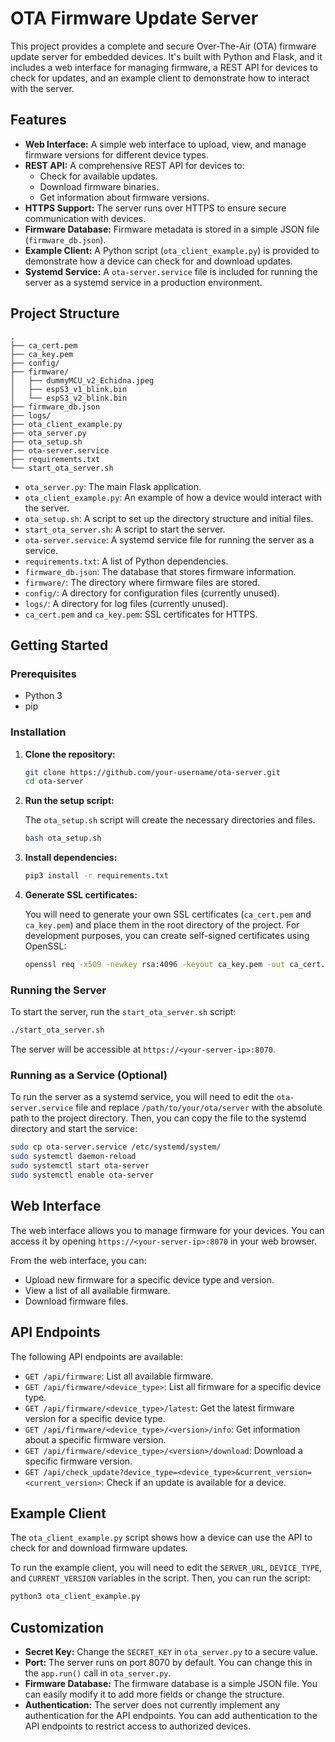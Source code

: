 # OTA Firmware Update Server

This project provides a complete and secure Over-The-Air (OTA) firmware update server for embedded devices. It's built with Python and Flask, and it includes a web interface for managing firmware, a REST API for devices to check for updates, and an example client to demonstrate how to interact with the server.

## Features

-   **Web Interface:** A simple web interface to upload, view, and manage firmware versions for different device types.
-   **REST API:** A comprehensive REST API for devices to:
    -   Check for available updates.
    -   Download firmware binaries.
    -   Get information about firmware versions.
-   **HTTPS Support:** The server runs over HTTPS to ensure secure communication with devices.
-   **Firmware Database:** Firmware metadata is stored in a simple JSON file (`firmware_db.json`).
-   **Example Client:** A Python script (`ota_client_example.py`) is provided to demonstrate how a device can check for and download updates.
-   **Systemd Service:** A `ota-server.service` file is included for running the server as a systemd service in a production environment.

## Project Structure

```
.
├── ca_cert.pem
├── ca_key.pem
├── config/
├── firmware/
│   ├── dummyMCU_v2_Echidna.jpeg
│   ├── espS3_v1_blink.bin
│   └── espS3_v2_blink.bin
├── firmware_db.json
├── logs/
├── ota_client_example.py
├── ota_server.py
├── ota_setup.sh
├── ota-server.service
├── requirements.txt
└── start_ota_server.sh
```

-   `ota_server.py`: The main Flask application.
-   `ota_client_example.py`: An example of how a device would interact with the server.
-   `ota_setup.sh`: A script to set up the directory structure and initial files.
-   `start_ota_server.sh`: A script to start the server.
-   `ota-server.service`: A systemd service file for running the server as a service.
-   `requirements.txt`: A list of Python dependencies.
-   `firmware_db.json`: The database that stores firmware information.
-   `firmware/`: The directory where firmware files are stored.
-   `config/`: A directory for configuration files (currently unused).
-   `logs/`: A directory for log files (currently unused).
-   `ca_cert.pem` and `ca_key.pem`: SSL certificates for HTTPS.

## Getting Started

### Prerequisites

-   Python 3
-   pip

### Installation

1.  **Clone the repository:**

    ```bash
    git clone https://github.com/your-username/ota-server.git
    cd ota-server
    ```

2.  **Run the setup script:**

    The `ota_setup.sh` script will create the necessary directories and files.

    ```bash
    bash ota_setup.sh
    ```

3.  **Install dependencies:**

    ```bash
    pip3 install -r requirements.txt
    ```

4.  **Generate SSL certificates:**

    You will need to generate your own SSL certificates (`ca_cert.pem` and `ca_key.pem`) and place them in the root directory of the project. For development purposes, you can create self-signed certificates using OpenSSL:

    ```bash
    openssl req -x509 -newkey rsa:4096 -keyout ca_key.pem -out ca_cert.pem -sha256 -days 365 -nodes
    ```

### Running the Server

To start the server, run the `start_ota_server.sh` script:

```bash
./start_ota_server.sh
```

The server will be accessible at `https://<your-server-ip>:8070`.

### Running as a Service (Optional)

To run the server as a systemd service, you will need to edit the `ota-server.service` file and replace `/path/to/your/ota/server` with the absolute path to the project directory. Then, you can copy the file to the systemd directory and start the service:

```bash
sudo cp ota-server.service /etc/systemd/system/
sudo systemctl daemon-reload
sudo systemctl start ota-server
sudo systemctl enable ota-server
```

## Web Interface

The web interface allows you to manage firmware for your devices. You can access it by opening `https://<your-server-ip>:8070` in your web browser.

From the web interface, you can:

-   Upload new firmware for a specific device type and version.
-   View a list of all available firmware.
-   Download firmware files.

## API Endpoints

The following API endpoints are available:

-   `GET /api/firmware`: List all available firmware.
-   `GET /api/firmware/<device_type>`: List all firmware for a specific device type.
-   `GET /api/firmware/<device_type>/latest`: Get the latest firmware version for a specific device type.
-   `GET /api/firmware/<device_type>/<version>/info`: Get information about a specific firmware version.
-   `GET /api/firmware/<device_type>/<version>/download`: Download a specific firmware version.
-   `GET /api/check_update?device_type=<device_type>&current_version=<current_version>`: Check if an update is available for a device.

## Example Client

The `ota_client_example.py` script shows how a device can use the API to check for and download firmware updates.

To run the example client, you will need to edit the `SERVER_URL`, `DEVICE_TYPE`, and `CURRENT_VERSION` variables in the script. Then, you can run the script:

```bash
python3 ota_client_example.py
```

## Customization

-   **Secret Key:** Change the `SECRET_KEY` in `ota_server.py` to a secure value.
-   **Port:** The server runs on port 8070 by default. You can change this in the `app.run()` call in `ota_server.py`.
-   **Firmware Database:** The firmware database is a simple JSON file. You can easily modify it to add more fields or change the structure.
-   **Authentication:** The server does not currently implement any authentication for the API endpoints. You can add authentication to the API endpoints to restrict access to authorized devices.
